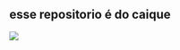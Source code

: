 ## esse repositorio é do caique


![](https://media.tenor.com/FNXkXjqQZioAAAAM/brisbanelions-lions.gif)
